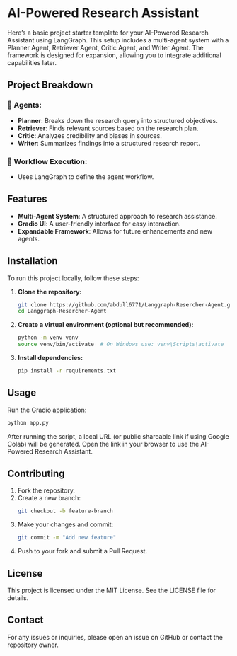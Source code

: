 # AI-Powered Research Assistant

Here’s a basic project starter template for your AI-Powered Research Assistant using LangGraph. This setup includes a multi-agent system with a Planner Agent, Retriever Agent, Critic Agent, and Writer Agent. The framework is designed for expansion, allowing you to integrate additional capabilities later.

## Project Breakdown

### 🔹 Agents:
- **Planner**: Breaks down the research query into structured objectives.
- **Retriever**: Finds relevant sources based on the research plan.
- **Critic**: Analyzes credibility and biases in sources.
- **Writer**: Summarizes findings into a structured research report.

### 🔹 Workflow Execution:
- Uses LangGraph to define the agent workflow.

## Features
- **Multi-Agent System**: A structured approach to research assistance.
- **Gradio UI**: A user-friendly interface for easy interaction.
- **Expandable Framework**: Allows for future enhancements and new agents.

## Installation

To run this project locally, follow these steps:

1. **Clone the repository:**
   ```bash
   git clone https://github.com/abdull6771/Langgraph-Resercher-Agent.git
   cd Langgraph-Resercher-Agent
   ```
2. **Create a virtual environment (optional but recommended):**
   ```bash
   python -m venv venv
   source venv/bin/activate  # On Windows use: venv\Scripts\activate
   ```
3. **Install dependencies:**
   ```bash
   pip install -r requirements.txt
   ```

## Usage

Run the Gradio application:
```bash
python app.py
```

After running the script, a local URL (or public shareable link if using Google Colab) will be generated. Open the link in your browser to use the AI-Powered Research Assistant.

## Contributing

1. Fork the repository.
2. Create a new branch:
   ```bash
   git checkout -b feature-branch
   ```
3. Make your changes and commit:
   ```bash
   git commit -m "Add new feature"
   ```
4. Push to your fork and submit a Pull Request.

## License

This project is licensed under the MIT License. See the LICENSE file for details.

## Contact
For any issues or inquiries, please open an issue on GitHub or contact the repository owner.

